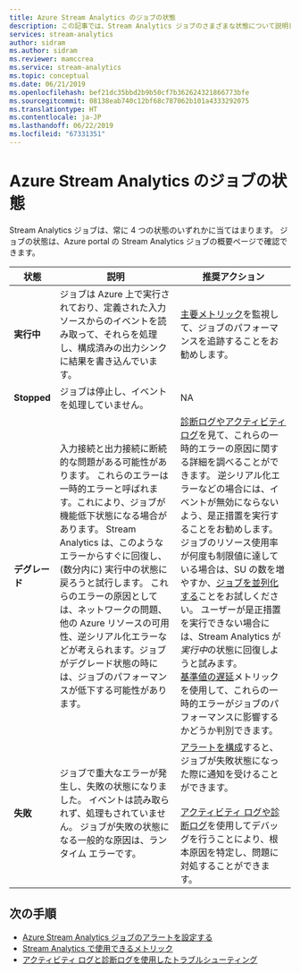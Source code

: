 ```yaml
---
title: Azure Stream Analytics のジョブの状態
description: この記事では、Stream Analytics ジョブのさまざまな状態について説明します
services: stream-analytics
author: sidram
ms.author: sidram
ms.reviewer: mamccrea
ms.service: stream-analytics
ms.topic: conceptual
ms.date: 06/21/2019
ms.openlocfilehash: bef21dc35bbd2b9b50cf7b362624321866773bfe
ms.sourcegitcommit: 08138eab740c12bf68c787062b101a4333292075
ms.translationtype: HT
ms.contentlocale: ja-JP
ms.lasthandoff: 06/22/2019
ms.locfileid: "67331351"
---
```

# <a name="azure-stream-analytics-job-states"></a>Azure Stream Analytics のジョブの状態

Stream Analytics ジョブは、常に 4 つの状態のいずれかに当てはまります。 ジョブの状態は、Azure portal の Stream Analytics ジョブの概要ページで確認できます。 

| 状態 | 説明 | 推奨アクション |
| --- | --- | --- |
| **実行中** | ジョブは Azure 上で実行されており、定義された入力ソースからのイベントを読み取って、それらを処理し、構成済みの出力シンクに結果を書き込んでいます。 | [主要メトリック](https://docs.microsoft.com/azure/stream-analytics/stream-analytics-set-up-alerts#scenarios-to-monitor)を監視して、ジョブのパフォーマンスを追跡することをお勧めします。 |
| **Stopped** | ジョブは停止し、イベントを処理していません。 | NA | 
| **デグレード** | 入力接続と出力接続に断続的な問題がある可能性があります。 これらのエラーは一時的エラーと呼ばれます。これにより、ジョブが機能低下状態になる場合があります。 Stream Analytics は、このようなエラーからすぐに回復し、(数分内に) 実行中の状態に戻ろうと試行します。 これらのエラーの原因としては、ネットワークの問題、他の Azure リソースの可用性、逆シリアル化エラーなどが考えられます。ジョブがデグレード状態の時には、ジョブのパフォーマンスが低下する可能性があります。| [診断ログやアクティビティ ログ](https://docs.microsoft.com/azure/stream-analytics/stream-analytics-job-diagnostic-logs#debugging-using-activity-logs)を見て、これらの一時的エラーの原因に関する詳細を調べることができます。 逆シリアル化エラーなどの場合には、イベントが無効にならないよう、是正措置を実行することをお勧めします。 ジョブのリソース使用率が何度も制限値に達している場合は、SU の数を増やすか、[ジョブを並列化する](https://docs.microsoft.com/azure/stream-analytics/stream-analytics-parallelization)ことをお試しください。 ユーザーが是正措置を実行できない場合には、Stream Analytics が*実行中*の状態に回復しようと試みます。 <br> [基準値の遅延](https://docs.microsoft.com/azure/stream-analytics/stream-analytics-set-up-alerts#scenarios-to-monitor)メトリックを使用して、これらの一時的エラーがジョブのパフォーマンスに影響するかどうか判別できます。|
| **失敗** | ジョブで重大なエラーが発生し、失敗の状態になりました。 イベントは読み取られず、処理もされていません。 ジョブが失敗の状態になる一般的な原因は、ランタイム エラーです。 | [アラートを構成](https://docs.microsoft.com/azure/stream-analytics/stream-analytics-set-up-alerts#set-up-alerts-in-the-azure-portal)すると、ジョブが失敗状態になった際に通知を受けることができます。 <br> <br>[アクティビティ ログや診断ログ](https://docs.microsoft.com/azure/stream-analytics/stream-analytics-job-diagnostic-logs#debugging-using-activity-logs)を使用してデバッグを行うことにより、根本原因を特定し、問題に対処することができます。|

## <a name="next-steps"></a>次の手順
* [Azure Stream Analytics ジョブのアラートを設定する](stream-analytics-set-up-alerts.md)
* [Stream Analytics で使用できるメトリック](https://docs.microsoft.com/azure/stream-analytics/stream-analytics-monitoring#metrics-available-for-stream-analytics)
* [アクティビティ ログと診断ログを使用したトラブルシューティング](https://docs.microsoft.com/azure/stream-analytics/stream-analytics-job-diagnostic-logs)
